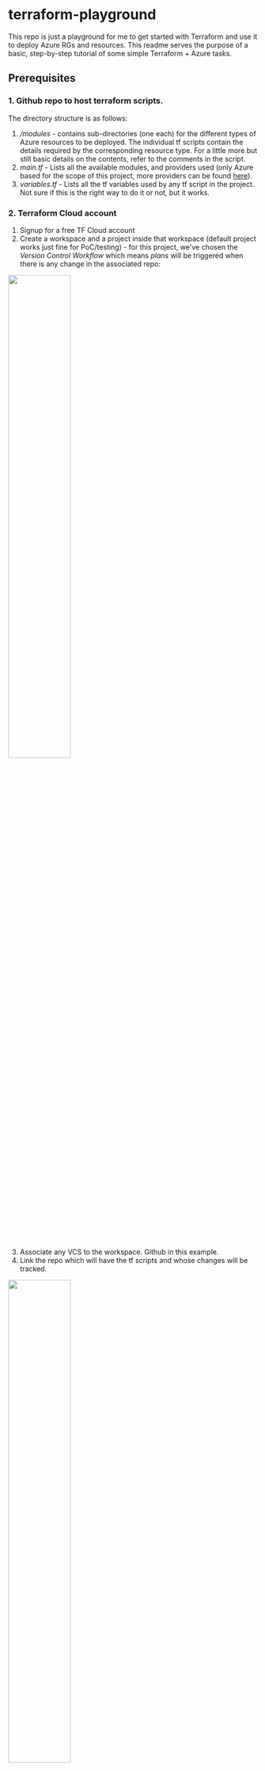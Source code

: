 # terraform-playground

This repo is just a playground for me to get started with Terraform and use it to deploy Azure RGs and resources. This readme serves the purpose of a basic, step-by-step tutorial of some simple Terraform + Azure tasks.

## Prerequisites
### 1. Github repo to host terraform scripts.

The directory structure is as follows:
1. _/modules_ - contains sub-directories (one each) for the different types of Azure resources to be deployed. The individual tf scripts contain the details required by the corresponding resource type. For a little more but still basic details on the contents, refer to the comments in the script.
2. _main.tf_ - Lists all the available modules, and providers used (only Azure based for the scope of this project, more providers can be found <a href="https://learn.microsoft.com/en-us/azure/developer/terraform/overview#terraform-providers-for-azure-infrastructure">here</a>).
3. _variables.tf_ - Lists all the tf variables used by any tf script in the project. Not sure if this is the right way to do it or not, but it works.
   
### 2. Terraform Cloud account
1. Signup for a free TF Cloud account
2. Create a workspace and a project inside that workspace (default project works just fine for PoC/testing) - for this project, we've chosen the *Version Control Workflow* which means *plans* will be triggered when there is any change in the associated repo:

<img src="https://github.com/shivanip14/terraform-playground/assets/92314538/abcd0f12-4843-4624-bd4e-0b309fcbc6c4" style="height:50%; width:50%;" />

3. Associate any VCS to the workspace. Github in this example.
4. Link the repo which will have the tf scripts and whose changes will be tracked.

<img src="https://github.com/shivanip14/terraform-playground/assets/92314538/c1e30af6-a9c7-4361-a3a9-e64b5dec5235" style="height:50%; width:50%;" />

5. You can also configure additional advanced settings such as whether you want the *plans* to be triggered every time there is a change, in a specific directory or branch, or when a  Git tag is published.
   
### 3. Azure subscription
A free trial is enough for this!

<img src="https://github.com/shivanip14/terraform-playground/assets/92314538/f7206bda-7a65-4cc4-86fd-0362a0c51974" style="height:50%; width:50%;" />

## Creating A Resource Group


## Creating a Resource (Storage Account) under a given RG

